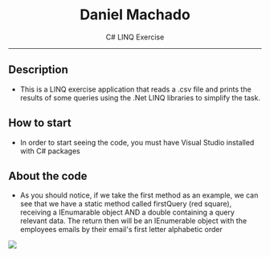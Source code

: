 <div align="center">  
  <h1>Daniel Machado</h1>
</div>

<p align="center">
  C# LINQ Exercise
</p>

---

## Description

- This is a LINQ exercise application that reads a .csv file and prints the results of some queries using the .Net LINQ libraries to simplify the task.

## How to start

- In order to start seeing the code, you must have Visual Studio installed with C# packages

## About the code

- As you should notice, if we take the first method as an example, we can see that we have a static method called firstQuery (red square), receiving a IEnumarable object AND a double containing a query relevant data. The return then will be an IEnumerable object with the employees emails by their email's first letter alphabetic order
 
<a title="Winforms Product Lister">
  <img src="https://i.imgur.com/VXH9Qao.png"/>
</a>
